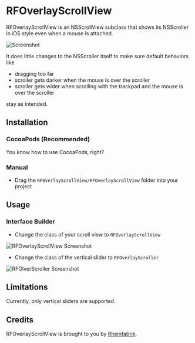 # RFOverlayScrollView

RFOverlayScrollView is an NSScrollView subclass that shows its NSScroller in iOS style even when a mouse is attached.

![Screenshot](http://f.cl.ly/items/3N1z3g34280W0b0D2t3z/Bildschirmfoto%202012-12-31%20um%2017.15.51.png)

It does little changes to the NSScroller itself to make sure default behaviors like

- dragging too far
- scroller gets darker when the mouse is over the scroller
- scroller gets wider when scrolling with the trackpad and the mouse is over the scroller

stay as intended.

## Installation

### CocoaPods (Recommended)

You know how to use CocoaPods, right?

### Manual

- Drag the `RFOverlayScrollView/RFOverlayScrollView` folder into your project

## Usage

### Interface Builder

- Change the class of your scroll view to `RFOverlayScrollView`

![RFOverlayScrollView Screenshot](http://f.cl.ly/items/0E1V461L1d1V3U0i2y0s/Bildschirmfoto%202012-12-31%20um%2017.21.41.png)

- Change the class of the vertical slider to `RFOverlayScroller`

![RFOlverScroller Screenshot](http://f.cl.ly/items/2G3S2n2b3B1W1r151Z40/Bildschirmfoto%202012-12-31%20um%2017.21.13.png)


## Limitations

Currently, only vertical sliders are supported.

## Credits

RFOverlayScrollView is brought to you by [Rheinfabrik](http://rheinfabrik.de).